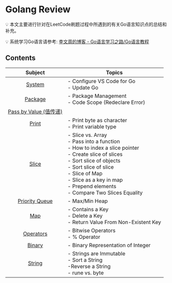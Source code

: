 # Golang Review
:bulb: 本文主要进行针对在LeetCode刷题过程中所遇到的有关Go语言知识点的总结和补充。

:bulb: 系统学习Go语言请参考: [李文周的博客 - Go语言学习之路/Go语言教程](https://www.liwenzhou.com/posts/Go/golang-menu/)

## Contents
| Subject | Topics |
| :-: | - |
|[System](https://github.com/szhou12/leetcode-go/blob/main/go_review/Go_System.md)|- Configure VS Code for Go<br>- Update Go<br>|
|[Package](https://github.com/szhou12/leetcode-go/blob/main/go_review/Go_Package.md)|- Package Management <br>- Code Scope (Redeclare Error)<br>|
|[Pass by Value (值传递)](https://github.com/szhou12/leetcode-go/blob/main/go_review/Go_Pass.md)| |
|[Print](https://github.com/szhou12/leetcode-go/blob/main/go_review/Go_Print.md)|- Print byte as character<br>- Print variable type<br>|
|[Slice](https://github.com/szhou12/leetcode-go/blob/main/go_review/Go_Slice.md)|- Slice vs. Array<br> - Pass into a function<br> - How to index a slice pointer<br>- Create slice of slices<br> - Sort slice of objects<br> - Sort slice of slice<br> - Slice of Map<br> - Slice as a key in map<br> - Prepend elements<br> - Compare Two Slices Equality<br>|
|[Priority Queue](https://github.com/szhou12/leetcode-go/blob/main/go_review/Go_PriorityQueue.md)|- Max/Min Heap<br>|
|[Map](https://github.com/szhou12/leetcode-go/blob/main/go_review/Go_Map.md)|- Contains a Key<br> - Delete a Key<br> - Return Value From Non-Existent Key <br>|
|[Operators](https://github.com/szhou12/leetcode-go/blob/main/go_review/Go_Operators.md)|- Bitwise Operators<br> - % Operator<br>|
|[Binary](https://github.com/szhou12/leetcode-go/blob/main/go_review/Go_Binary.md)|- Binary Representation of Integer<br>|
|[String](https://github.com/szhou12/leetcode-go/blob/main/go_review/Go_String.md)|- Strings are Immutable<br> - Sort a String<br> -Reverse a String<br> - rune vs. byte<br>|

